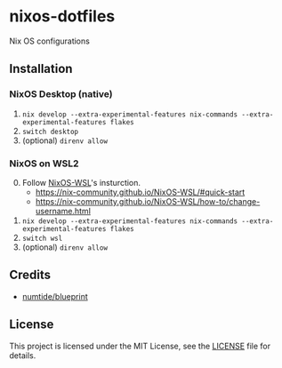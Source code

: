 # nixos-dotfiles

Nix OS configurations

## Installation

### NixOS Desktop (native)

1. `nix develop --extra-experimental-features nix-commands --extra-experimental-features flakes`
2. `switch desktop`
3. (optional) `direnv allow`

### NixOS on WSL2

0. Follow [NixOS-WSL](https://github.com/nix-community/NixOS-WSL)'s insturction.
    - https://nix-community.github.io/NixOS-WSL/#quick-start
    - https://nix-community.github.io/NixOS-WSL/how-to/change-username.html
1. `nix develop --extra-experimental-features nix-commands --extra-experimental-features flakes`
2. `switch wsl`
3. (optional) `direnv allow`

## Credits

- [numtide/blueprint](https://github.com/numtide/blueprint)

## License

This project is licensed under the MIT License, see the [LICENSE](LICENSE) file for details.

